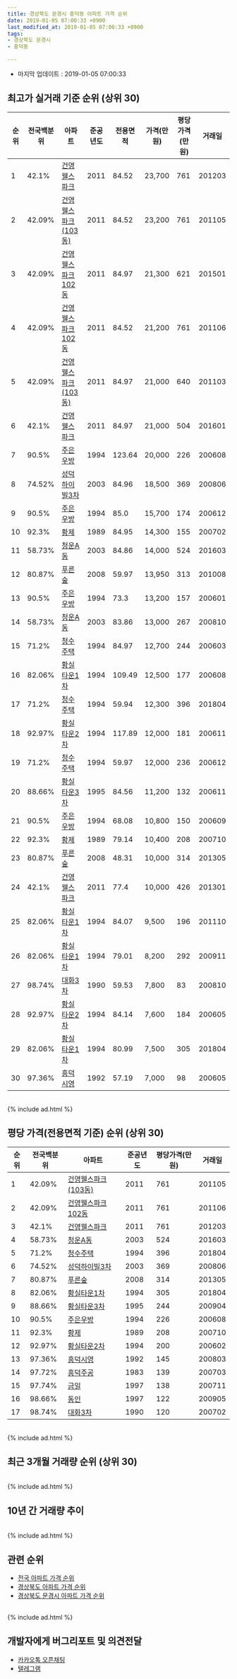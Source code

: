 ```yaml
---
title: 경상북도 문경시 흥덕동 아파트 가격 순위
date: 2019-01-05 07:00:33 +0900
last_modified_at: 2019-01-05 07:00:33 +0900
tags:
- 경상북도 문경시
- 흥덕동

---
```


* 마지막 업데이트 : 2019-01-05 07:00:33

## 최고가 실거래 기준 순위 (상위 30)


|순위|전국백분위|아파트|준공년도|전용면적|가격(만원)|평당가격(만원)|거래일|
|---|---|---|---|---|---|---|---|
|1|42.1%|[건영웰스파크](https://search.naver.com/search.naver?query=%EA%B2%BD%EC%83%81%EB%B6%81%EB%8F%84+%EB%AC%B8%EA%B2%BD%EC%8B%9C+%ED%9D%A5%EB%8D%95%EB%8F%99+%EA%B1%B4%EC%98%81%EC%9B%B0%EC%8A%A4%ED%8C%8C%ED%81%AC)|2011|84.52|23,700|761|201203|
|2|42.09%|[건영웰스파크(103동)](https://search.naver.com/search.naver?query=%EA%B2%BD%EC%83%81%EB%B6%81%EB%8F%84+%EB%AC%B8%EA%B2%BD%EC%8B%9C+%ED%9D%A5%EB%8D%95%EB%8F%99+%EA%B1%B4%EC%98%81%EC%9B%B0%EC%8A%A4%ED%8C%8C%ED%81%AC%28103%EB%8F%99%29)|2011|84.52|23,200|761|201105|
|3|42.09%|[건영웰스파크102동](https://search.naver.com/search.naver?query=%EA%B2%BD%EC%83%81%EB%B6%81%EB%8F%84+%EB%AC%B8%EA%B2%BD%EC%8B%9C+%ED%9D%A5%EB%8D%95%EB%8F%99+%EA%B1%B4%EC%98%81%EC%9B%B0%EC%8A%A4%ED%8C%8C%ED%81%AC102%EB%8F%99)|2011|84.97|21,300|621|201501|
|4|42.09%|[건영웰스파크102동](https://search.naver.com/search.naver?query=%EA%B2%BD%EC%83%81%EB%B6%81%EB%8F%84+%EB%AC%B8%EA%B2%BD%EC%8B%9C+%ED%9D%A5%EB%8D%95%EB%8F%99+%EA%B1%B4%EC%98%81%EC%9B%B0%EC%8A%A4%ED%8C%8C%ED%81%AC102%EB%8F%99)|2011|84.52|21,200|761|201106|
|5|42.09%|[건영웰스파크(103동)](https://search.naver.com/search.naver?query=%EA%B2%BD%EC%83%81%EB%B6%81%EB%8F%84+%EB%AC%B8%EA%B2%BD%EC%8B%9C+%ED%9D%A5%EB%8D%95%EB%8F%99+%EA%B1%B4%EC%98%81%EC%9B%B0%EC%8A%A4%ED%8C%8C%ED%81%AC%28103%EB%8F%99%29)|2011|84.97|21,000|640|201103|
|6|42.1%|[건영웰스파크](https://search.naver.com/search.naver?query=%EA%B2%BD%EC%83%81%EB%B6%81%EB%8F%84+%EB%AC%B8%EA%B2%BD%EC%8B%9C+%ED%9D%A5%EB%8D%95%EB%8F%99+%EA%B1%B4%EC%98%81%EC%9B%B0%EC%8A%A4%ED%8C%8C%ED%81%AC)|2011|84.97|21,000|504|201601|
|7|90.5%|[주은우방](https://search.naver.com/search.naver?query=%EA%B2%BD%EC%83%81%EB%B6%81%EB%8F%84+%EB%AC%B8%EA%B2%BD%EC%8B%9C+%ED%9D%A5%EB%8D%95%EB%8F%99+%EC%A3%BC%EC%9D%80%EC%9A%B0%EB%B0%A9)|1994|123.64|20,000|226|200608|
|8|74.52%|[성덕하이빌3차](https://search.naver.com/search.naver?query=%EA%B2%BD%EC%83%81%EB%B6%81%EB%8F%84+%EB%AC%B8%EA%B2%BD%EC%8B%9C+%ED%9D%A5%EB%8D%95%EB%8F%99+%EC%84%B1%EB%8D%95%ED%95%98%EC%9D%B4%EB%B9%8C3%EC%B0%A8)|2003|84.96|18,500|369|200806|
|9|90.5%|[주은우방](https://search.naver.com/search.naver?query=%EA%B2%BD%EC%83%81%EB%B6%81%EB%8F%84+%EB%AC%B8%EA%B2%BD%EC%8B%9C+%ED%9D%A5%EB%8D%95%EB%8F%99+%EC%A3%BC%EC%9D%80%EC%9A%B0%EB%B0%A9)|1994|85.0|15,700|174|200612|
|10|92.3%|[황제](https://search.naver.com/search.naver?query=%EA%B2%BD%EC%83%81%EB%B6%81%EB%8F%84+%EB%AC%B8%EA%B2%BD%EC%8B%9C+%ED%9D%A5%EB%8D%95%EB%8F%99+%ED%99%A9%EC%A0%9C)|1989|84.95|14,300|155|200702|
|11|58.73%|[청운A동](https://search.naver.com/search.naver?query=%EA%B2%BD%EC%83%81%EB%B6%81%EB%8F%84+%EB%AC%B8%EA%B2%BD%EC%8B%9C+%ED%9D%A5%EB%8D%95%EB%8F%99+%EC%B2%AD%EC%9A%B4A%EB%8F%99)|2003|84.86|14,000|524|201603|
|12|80.87%|[푸른숲](https://search.naver.com/search.naver?query=%EA%B2%BD%EC%83%81%EB%B6%81%EB%8F%84+%EB%AC%B8%EA%B2%BD%EC%8B%9C+%ED%9D%A5%EB%8D%95%EB%8F%99+%ED%91%B8%EB%A5%B8%EC%88%B2)|2008|59.97|13,950|313|201008|
|13|90.5%|[주은우방](https://search.naver.com/search.naver?query=%EA%B2%BD%EC%83%81%EB%B6%81%EB%8F%84+%EB%AC%B8%EA%B2%BD%EC%8B%9C+%ED%9D%A5%EB%8D%95%EB%8F%99+%EC%A3%BC%EC%9D%80%EC%9A%B0%EB%B0%A9)|1994|73.3|13,200|157|200601|
|14|58.73%|[청운A동](https://search.naver.com/search.naver?query=%EA%B2%BD%EC%83%81%EB%B6%81%EB%8F%84+%EB%AC%B8%EA%B2%BD%EC%8B%9C+%ED%9D%A5%EB%8D%95%EB%8F%99+%EC%B2%AD%EC%9A%B4A%EB%8F%99)|2003|83.86|13,000|267|200810|
|15|71.2%|[청수주택](https://search.naver.com/search.naver?query=%EA%B2%BD%EC%83%81%EB%B6%81%EB%8F%84+%EB%AC%B8%EA%B2%BD%EC%8B%9C+%ED%9D%A5%EB%8D%95%EB%8F%99+%EC%B2%AD%EC%88%98%EC%A3%BC%ED%83%9D)|1994|84.97|12,700|244|200603|
|16|82.06%|[황실타운1차](https://search.naver.com/search.naver?query=%EA%B2%BD%EC%83%81%EB%B6%81%EB%8F%84+%EB%AC%B8%EA%B2%BD%EC%8B%9C+%ED%9D%A5%EB%8D%95%EB%8F%99+%ED%99%A9%EC%8B%A4%ED%83%80%EC%9A%B41%EC%B0%A8)|1994|109.49|12,500|177|200608|
|17|71.2%|[청수주택](https://search.naver.com/search.naver?query=%EA%B2%BD%EC%83%81%EB%B6%81%EB%8F%84+%EB%AC%B8%EA%B2%BD%EC%8B%9C+%ED%9D%A5%EB%8D%95%EB%8F%99+%EC%B2%AD%EC%88%98%EC%A3%BC%ED%83%9D)|1994|59.94|12,300|396|201804|
|18|92.97%|[황실타운2차](https://search.naver.com/search.naver?query=%EA%B2%BD%EC%83%81%EB%B6%81%EB%8F%84+%EB%AC%B8%EA%B2%BD%EC%8B%9C+%ED%9D%A5%EB%8D%95%EB%8F%99+%ED%99%A9%EC%8B%A4%ED%83%80%EC%9A%B42%EC%B0%A8)|1994|117.89|12,000|181|200611|
|19|71.2%|[청수주택](https://search.naver.com/search.naver?query=%EA%B2%BD%EC%83%81%EB%B6%81%EB%8F%84+%EB%AC%B8%EA%B2%BD%EC%8B%9C+%ED%9D%A5%EB%8D%95%EB%8F%99+%EC%B2%AD%EC%88%98%EC%A3%BC%ED%83%9D)|1994|59.97|12,000|236|200612|
|20|88.66%|[황실타운3차](https://search.naver.com/search.naver?query=%EA%B2%BD%EC%83%81%EB%B6%81%EB%8F%84+%EB%AC%B8%EA%B2%BD%EC%8B%9C+%ED%9D%A5%EB%8D%95%EB%8F%99+%ED%99%A9%EC%8B%A4%ED%83%80%EC%9A%B43%EC%B0%A8)|1995|84.56|11,200|132|200611|
|21|90.5%|[주은우방](https://search.naver.com/search.naver?query=%EA%B2%BD%EC%83%81%EB%B6%81%EB%8F%84+%EB%AC%B8%EA%B2%BD%EC%8B%9C+%ED%9D%A5%EB%8D%95%EB%8F%99+%EC%A3%BC%EC%9D%80%EC%9A%B0%EB%B0%A9)|1994|68.08|10,800|150|200609|
|22|92.3%|[황제](https://search.naver.com/search.naver?query=%EA%B2%BD%EC%83%81%EB%B6%81%EB%8F%84+%EB%AC%B8%EA%B2%BD%EC%8B%9C+%ED%9D%A5%EB%8D%95%EB%8F%99+%ED%99%A9%EC%A0%9C)|1989|79.14|10,400|208|200710|
|23|80.87%|[푸른숲](https://search.naver.com/search.naver?query=%EA%B2%BD%EC%83%81%EB%B6%81%EB%8F%84+%EB%AC%B8%EA%B2%BD%EC%8B%9C+%ED%9D%A5%EB%8D%95%EB%8F%99+%ED%91%B8%EB%A5%B8%EC%88%B2)|2008|48.31|10,000|314|201305|
|24|42.1%|[건영웰스파크](https://search.naver.com/search.naver?query=%EA%B2%BD%EC%83%81%EB%B6%81%EB%8F%84+%EB%AC%B8%EA%B2%BD%EC%8B%9C+%ED%9D%A5%EB%8D%95%EB%8F%99+%EA%B1%B4%EC%98%81%EC%9B%B0%EC%8A%A4%ED%8C%8C%ED%81%AC)|2011|77.4|10,000|426|201301|
|25|82.06%|[황실타운1차](https://search.naver.com/search.naver?query=%EA%B2%BD%EC%83%81%EB%B6%81%EB%8F%84+%EB%AC%B8%EA%B2%BD%EC%8B%9C+%ED%9D%A5%EB%8D%95%EB%8F%99+%ED%99%A9%EC%8B%A4%ED%83%80%EC%9A%B41%EC%B0%A8)|1994|84.07|9,500|196|201110|
|26|82.06%|[황실타운1차](https://search.naver.com/search.naver?query=%EA%B2%BD%EC%83%81%EB%B6%81%EB%8F%84+%EB%AC%B8%EA%B2%BD%EC%8B%9C+%ED%9D%A5%EB%8D%95%EB%8F%99+%ED%99%A9%EC%8B%A4%ED%83%80%EC%9A%B41%EC%B0%A8)|1994|79.01|8,200|292|200911|
|27|98.74%|[대화3차](https://search.naver.com/search.naver?query=%EA%B2%BD%EC%83%81%EB%B6%81%EB%8F%84+%EB%AC%B8%EA%B2%BD%EC%8B%9C+%ED%9D%A5%EB%8D%95%EB%8F%99+%EB%8C%80%ED%99%943%EC%B0%A8)|1990|59.53|7,800|83|200810|
|28|92.97%|[황실타운2차](https://search.naver.com/search.naver?query=%EA%B2%BD%EC%83%81%EB%B6%81%EB%8F%84+%EB%AC%B8%EA%B2%BD%EC%8B%9C+%ED%9D%A5%EB%8D%95%EB%8F%99+%ED%99%A9%EC%8B%A4%ED%83%80%EC%9A%B42%EC%B0%A8)|1994|84.14|7,600|184|200605|
|29|82.06%|[황실타운1차](https://search.naver.com/search.naver?query=%EA%B2%BD%EC%83%81%EB%B6%81%EB%8F%84+%EB%AC%B8%EA%B2%BD%EC%8B%9C+%ED%9D%A5%EB%8D%95%EB%8F%99+%ED%99%A9%EC%8B%A4%ED%83%80%EC%9A%B41%EC%B0%A8)|1994|80.99|7,500|305|201804|
|30|97.36%|[흥덕시영](https://search.naver.com/search.naver?query=%EA%B2%BD%EC%83%81%EB%B6%81%EB%8F%84+%EB%AC%B8%EA%B2%BD%EC%8B%9C+%ED%9D%A5%EB%8D%95%EB%8F%99+%ED%9D%A5%EB%8D%95%EC%8B%9C%EC%98%81)|1992|57.19|7,000|98|200605|


<br>
{% include ad.html %}
<br>

## 평당 가격(전용면적 기준) 순위 (상위 30)


|순위|전국백분위|아파트|준공년도|평당가격(만원)|거래일|
|---|---|---|---|---|---|
|1|42.09%|[건영웰스파크(103동)](https://search.naver.com/search.naver?query=%EA%B2%BD%EC%83%81%EB%B6%81%EB%8F%84+%EB%AC%B8%EA%B2%BD%EC%8B%9C+%ED%9D%A5%EB%8D%95%EB%8F%99+%EA%B1%B4%EC%98%81%EC%9B%B0%EC%8A%A4%ED%8C%8C%ED%81%AC%28103%EB%8F%99%29)|2011|761|201105|
|2|42.09%|[건영웰스파크102동](https://search.naver.com/search.naver?query=%EA%B2%BD%EC%83%81%EB%B6%81%EB%8F%84+%EB%AC%B8%EA%B2%BD%EC%8B%9C+%ED%9D%A5%EB%8D%95%EB%8F%99+%EA%B1%B4%EC%98%81%EC%9B%B0%EC%8A%A4%ED%8C%8C%ED%81%AC102%EB%8F%99)|2011|761|201106|
|3|42.1%|[건영웰스파크](https://search.naver.com/search.naver?query=%EA%B2%BD%EC%83%81%EB%B6%81%EB%8F%84+%EB%AC%B8%EA%B2%BD%EC%8B%9C+%ED%9D%A5%EB%8D%95%EB%8F%99+%EA%B1%B4%EC%98%81%EC%9B%B0%EC%8A%A4%ED%8C%8C%ED%81%AC)|2011|761|201203|
|4|58.73%|[청운A동](https://search.naver.com/search.naver?query=%EA%B2%BD%EC%83%81%EB%B6%81%EB%8F%84+%EB%AC%B8%EA%B2%BD%EC%8B%9C+%ED%9D%A5%EB%8D%95%EB%8F%99+%EC%B2%AD%EC%9A%B4A%EB%8F%99)|2003|524|201603|
|5|71.2%|[청수주택](https://search.naver.com/search.naver?query=%EA%B2%BD%EC%83%81%EB%B6%81%EB%8F%84+%EB%AC%B8%EA%B2%BD%EC%8B%9C+%ED%9D%A5%EB%8D%95%EB%8F%99+%EC%B2%AD%EC%88%98%EC%A3%BC%ED%83%9D)|1994|396|201804|
|6|74.52%|[성덕하이빌3차](https://search.naver.com/search.naver?query=%EA%B2%BD%EC%83%81%EB%B6%81%EB%8F%84+%EB%AC%B8%EA%B2%BD%EC%8B%9C+%ED%9D%A5%EB%8D%95%EB%8F%99+%EC%84%B1%EB%8D%95%ED%95%98%EC%9D%B4%EB%B9%8C3%EC%B0%A8)|2003|369|200806|
|7|80.87%|[푸른숲](https://search.naver.com/search.naver?query=%EA%B2%BD%EC%83%81%EB%B6%81%EB%8F%84+%EB%AC%B8%EA%B2%BD%EC%8B%9C+%ED%9D%A5%EB%8D%95%EB%8F%99+%ED%91%B8%EB%A5%B8%EC%88%B2)|2008|314|201305|
|8|82.06%|[황실타운1차](https://search.naver.com/search.naver?query=%EA%B2%BD%EC%83%81%EB%B6%81%EB%8F%84+%EB%AC%B8%EA%B2%BD%EC%8B%9C+%ED%9D%A5%EB%8D%95%EB%8F%99+%ED%99%A9%EC%8B%A4%ED%83%80%EC%9A%B41%EC%B0%A8)|1994|305|201804|
|9|88.66%|[황실타운3차](https://search.naver.com/search.naver?query=%EA%B2%BD%EC%83%81%EB%B6%81%EB%8F%84+%EB%AC%B8%EA%B2%BD%EC%8B%9C+%ED%9D%A5%EB%8D%95%EB%8F%99+%ED%99%A9%EC%8B%A4%ED%83%80%EC%9A%B43%EC%B0%A8)|1995|244|200904|
|10|90.5%|[주은우방](https://search.naver.com/search.naver?query=%EA%B2%BD%EC%83%81%EB%B6%81%EB%8F%84+%EB%AC%B8%EA%B2%BD%EC%8B%9C+%ED%9D%A5%EB%8D%95%EB%8F%99+%EC%A3%BC%EC%9D%80%EC%9A%B0%EB%B0%A9)|1994|226|200608|
|11|92.3%|[황제](https://search.naver.com/search.naver?query=%EA%B2%BD%EC%83%81%EB%B6%81%EB%8F%84+%EB%AC%B8%EA%B2%BD%EC%8B%9C+%ED%9D%A5%EB%8D%95%EB%8F%99+%ED%99%A9%EC%A0%9C)|1989|208|200710|
|12|92.97%|[황실타운2차](https://search.naver.com/search.naver?query=%EA%B2%BD%EC%83%81%EB%B6%81%EB%8F%84+%EB%AC%B8%EA%B2%BD%EC%8B%9C+%ED%9D%A5%EB%8D%95%EB%8F%99+%ED%99%A9%EC%8B%A4%ED%83%80%EC%9A%B42%EC%B0%A8)|1994|200|200602|
|13|97.36%|[흥덕시영](https://search.naver.com/search.naver?query=%EA%B2%BD%EC%83%81%EB%B6%81%EB%8F%84+%EB%AC%B8%EA%B2%BD%EC%8B%9C+%ED%9D%A5%EB%8D%95%EB%8F%99+%ED%9D%A5%EB%8D%95%EC%8B%9C%EC%98%81)|1992|145|200803|
|14|97.72%|[흥덕주공](https://search.naver.com/search.naver?query=%EA%B2%BD%EC%83%81%EB%B6%81%EB%8F%84+%EB%AC%B8%EA%B2%BD%EC%8B%9C+%ED%9D%A5%EB%8D%95%EB%8F%99+%ED%9D%A5%EB%8D%95%EC%A3%BC%EA%B3%B5)|1983|139|200703|
|15|97.74%|[금일](https://search.naver.com/search.naver?query=%EA%B2%BD%EC%83%81%EB%B6%81%EB%8F%84+%EB%AC%B8%EA%B2%BD%EC%8B%9C+%ED%9D%A5%EB%8D%95%EB%8F%99+%EA%B8%88%EC%9D%BC)|1997|138|200711|
|16|98.66%|[동인](https://search.naver.com/search.naver?query=%EA%B2%BD%EC%83%81%EB%B6%81%EB%8F%84+%EB%AC%B8%EA%B2%BD%EC%8B%9C+%ED%9D%A5%EB%8D%95%EB%8F%99+%EB%8F%99%EC%9D%B8)|1997|122|200905|
|17|98.74%|[대화3차](https://search.naver.com/search.naver?query=%EA%B2%BD%EC%83%81%EB%B6%81%EB%8F%84+%EB%AC%B8%EA%B2%BD%EC%8B%9C+%ED%9D%A5%EB%8D%95%EB%8F%99+%EB%8C%80%ED%99%943%EC%B0%A8)|1990|120|200702|


<br>
{% include ad.html %}
<br>

## 최근 3개월 거래량 순위 (상위 30)


<div style="width:100%;">
    <canvas id="deal_count_ranking" height="250"></canvas>
</div>


<script>
new Chart(document.getElementById("deal_count_ranking"), {
    type: 'horizontalBar',
    data: {
        labels: ['푸른숲', '흥덕시영', '대화3차', '흥덕주공', '동인'],
        datasets: [{
            label: '실거래 수',
            data: [2, 1, 1, 1, 1],
            borderColor: "rgba(255, 0, 128, 1)",
            backgroundColor: "rgba(255, 0, 128, 0.5)",
            fill: false,
        }]
    },
    options: {
        responsive: true,
        title: {
            display: true,
            text: '최근 3개월 거래량 순위'
        },
        tooltips: {
            mode: 'index',
            intersect: false,
            callbacks: {
                title: function(tooltipItems, data) {
                    return "실거래 수:";
                },
                label: function(tooltipItem, data) {
                    return data.labels[tooltipItem.index] + ": " + tooltipItem.xLabel;
                }
            }
        },
        hover: {
            mode: 'nearest',
            intersect: true
        },
        scales: {
            xAxes: [{
                display: true,
                scaleLabel: {
                    display: true,
                    labelString: '실거래 수'
                },
                ticks: {
                    suggestedMin: 0,
                }
            }],
            yAxes: [{
                display: true,
                ticks: {
                    autoSkip: false,
                    callback: function(value, index, values) {
                        if (value.length > 15)
                            return value.substr(0, 13) + "...";
                        else
                            return value;
                    }
                },
                scaleLabel: {
                    display: false,
                }
            }]
        }
    }
});

</script>


<br>
{% include ad.html %}
<br>

## 10년 간 거래량 추이


<div style="width:100%;">
    <canvas id="deal_progress" height="250"></canvas>
</div>

<script>
new Chart(document.getElementById("deal_progress"), {
    type: 'line',
    data: {
        labels: ['200901','200902','200903','200904','200905','200906','200907','200908','200909','200910','200911','200912','201001','201002','201003','201004','201005','201006','201007','201008','201009','201010','201011','201012','201101','201102','201103','201104','201105','201106','201107','201108','201109','201110','201111','201112','201201','201202','201203','201204','201205','201206','201207','201208','201209','201210','201211','201212','201301','201302','201303','201304','201305','201306','201307','201308','201309','201310','201311','201312','201401','201402','201403','201404','201405','201406','201407','201408','201409','201410','201411','201412','201501','201502','201503','201504','201505','201506','201507','201508','201509','201510','201511','201512','201601','201602','201603','201604','201605','201606','201607','201608','201609','201610','201611','201612','201701','201702','201703','201704','201705','201706','201707','201708','201709','201710','201711','201712','201801','201802','201803','201804','201805','201806','201807','201808','201809','201810','201811','201812','201901'],
        datasets: [{
            label: '실거래 수',
            pointRadius: 1,
            data: [1, 8, 5, 31, 5, 35, 23, 16, 13, 3, 13, 27, 3, 22, 6, 20, 10, 10, 10, 26, 7, 2, 11, 10, 2, 7, 9, 7, 7, 5, 19, 21, 14, 17, 10, 20, 6, 6, 18, 9, 3, 5, 4, 6, 2, 4, 1, 12, 11, 6, 7, 10, 13, 14, 4, 5, 7, 8, 10, 5, 8, 9, 16, 5, 8, 6, 2, 8, 7, 10, 11, 8, 9, 10, 21, 10, 14, 6, 8, 6, 7, 14, 8, 12, 12, 15, 18, 15, 11, 18, 7, 19, 14, 16, 9, 18, 13, 10, 16, 7, 15, 13, 8, 7, 5, 11, 8, 1, 8, 6, 11, 7, 8, 4, 3, 11, 7, 6, 2, 4, 0],
            borderColor: "rgba(255, 201, 14, 1)",
            backgroundColor: "rgba(255, 201, 14, 0.5)",
            fill: true,
        }]
    },
    options: {
        responsive: true,
        title: {
            display: true,
            text: '10년간 거래량 추이'
        },
        tooltips: {
            mode: 'index',
            intersect: false,
        },
        hover: {
            mode: 'nearest',
            intersect: true
        },
        scales: {
            xAxes: [{
                display: true,
                scaleLabel: {
                    display: true,
                    labelString: '년/월'
                }
            }],
            yAxes: [{
                display: true,
                ticks: {
                    suggestedMin: 0,
                },
                scaleLabel: {
                    display: true,
                    labelString: '실거래 수'
                }
            }]
        }
    }
});

</script>


<br>
{% include ad.html %}
<br>

## 관련 순위

- [전국 아파트 가격 순위](https://inasie.github.io/apt-ranking/전국)
- [경상북도 아파트 가격 순위](https://inasie.github.io/apt-ranking/경상북도)
- [경상북도 문경시 아파트 가격 순위](https://inasie.github.io/apt-ranking/경상북도-문경시)


<br>
{% include ad.html %}
<br>

## 개발자에게 버그리포트 및 의견전달

- [카카오톡 오픈채팅](https://open.kakao.com/o/gLJUAP4)
- [텔레그램](https://t.me/inasie)

